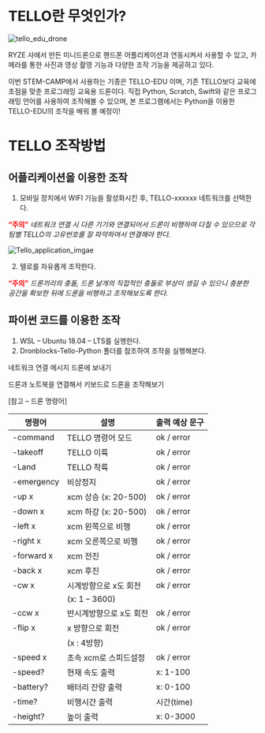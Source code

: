 # TELLO란 무엇인가?

![tello_edu_drone](tello_edu_drone.jpg)

RYZE 사에서 만든 미니드론으로 핸드폰 어플리케이션과 연동시켜서 사용할 수 있고, 카메라를 통한 사진과 영상 촬영 기능과 다양한 조작 기능을 제공하고 있다.

이번 STEM-CAMP에서 사용하는 기종은 TELLO-EDU 이며, 기존 TELLO보다 교육에 초점을 맞춘 프로그래밍 교육용 드론이다. 직접 Python, Scratch, Swift와 같은 프로그래밍 언어를 사용하여 조작해볼 수 있으며, 본 프로그램에서는 Python을 이용한 TELLO-EDU의 조작을 배워 볼 예정이!


# TELLO 조작방법

## 어플리케이션을 이용한 조작

1.	모바일 장치에서 WIFI 기능을 활성화시킨 후, TELLO-xxxxxx 네트워크를 선택한다.

  <span style="color:red">__“주의”__</span> _네트워크 연결 시 다른 기기와 연결되어서 드론이 비행하여 다칠 수 있으므로 각 팀별 TELLO의 고유번호를 잘 파악하여서 연결해야 한다._

![Tello_application_imgae](Tello_application_imgae.PNG)

2.	텔로를 자유롭게 조작한다.

  <span style="color:red">__“주의”__</span> _드론끼리의 충돌, 드론 날개의 직접적인 충돌로 부상이 생길 수 있으니 충분한 공간을 확보한 뒤에 드론을 비행하고 조작해보도록 한다._

## 파이썬 코드를 이용한 조작

1.	WSL – Ubuntu 18.04 – LTS를 실행한다.
2.	Dronblocks-Tello-Python 폴더를 참조하여 조작을 실행해본다.


네트워크 연결 메시지 드론에 보내기

드론과 노트북을 연결해서 키보드로 드론을 조작해보기

[참고 – 드론 명령어]

|명령어|설명|출력 예상 문구|
|-----|----|-------------|
|-command|TELLO 명령어 모드|	ok / error|
|-takeoff|			TELLO 이륙		|ok / error|
|-Land		|	TELLO 착륙	|	ok / error|
|-emergency	|	비상정지	|	ok / error|
|-up x	|		xcm 상승 (x: 20-500)	|ok / error|
|-down x |			xcm 하강 (x: 20-500)	|ok / error|
|-left x		|	xcm 왼쪽으로 비행|	ok / error|
|-right x 	|		xcm 오른쪽으로 비행|	ok / error|
|-forward x	|	xcm 전진	|	ok / error|
|-back x		|	xcm 후진	|	ok / error|
|-cw x		|	시계방향으로 x도 회전|	ok / error|
|				|(x: 1 – 3600)| |
|-ccw x		|	반시계방향으로 x도 회전|	ok / error|
|-flip x		|	x 방향으로 회전	|	ok / error|
|			|	(x : 4방향)| |
|-speed x		|	초속 xcm로 스피드설정|	ok / error|
|-speed?		|	현재 속도 출력	|	x: 1-100|
|-battery?	|		배터리 잔량 출력|	x: 0-100|
|-time?		|	비행시간 출력	|	시간(time)|
|-height?	|		높이 출력	|	x: 0-3000|
